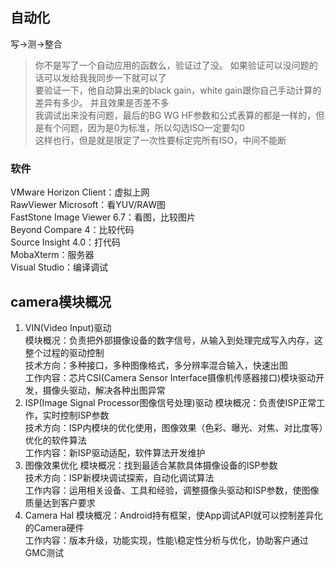 ## 自动化
写→测→整合  
> 你不是写了一个自动应用的函数么，验证过了没。 如果验证可以没问题的话可以发给我我同步一下就可以了  
> 要验证一下，他自动算出来的black gain，white gain跟你自己手动计算的差异有多少。   并且效果是否差不多  
> 我调试出来没有问题，最后的BG WG HF参数和公式表算的都是一样的，但是有个问题，因为是0为标准，所以勾选ISO一定要勾0    
> 这样也行，但是就是限定了一次性要标定完所有ISO，中间不能断  

### 软件
VMware Horizon Client：虚拟上网  
RawViewer Microsoft：看YUV/RAW图  
FastStone Image Viewer 6.7：看图，比较图片  
Beyond Compare 4：比较代码  
Source Insight 4.0：打代码  
MobaXterm：服务器  
Visual Studio：编译调试  

## camera模块概况
1. VIN(Video Input)驱动  
模块概况：负责把外部摄像设备的数字信号，从输入到处理完成写入内存，这整个过程的驱动控制  
技术方向：多种接口，多种图像格式，多分辨率混合输入，快速出图  
工作内容：芯片CSI(Camera Sensor Interface摄像机传感器接口)模块驱动开发，摄像头驱动，解决各种出图异常  
2. ISP(Image Signal Processor图像信号处理)驱动
模块概况：负责使ISP正常工作，实时控制ISP参数  
技术方向：ISP内模块的优化使用，图像效果（色彩、曝光、对焦、对比度等）优化的软件算法  
工作内容：新ISP驱动适配，软件算法开发维护  
3. 图像效果优化
模块概况：找到最适合某款具体摄像设备的ISP参数  
技术方向：ISP新模块调试探索，自动化调试算法  
工作内容：运用相关设备、工具和经验，调整摄像头驱动和ISP参数，使图像质量达到客户要求  
4. Camera Hal
模块概况：Android持有框架，使App调试API就可以控制差异化的Camera硬件  
工作内容：版本升级，功能实现，性能\稳定性分析与优化，协助客户通过GMC测试  
